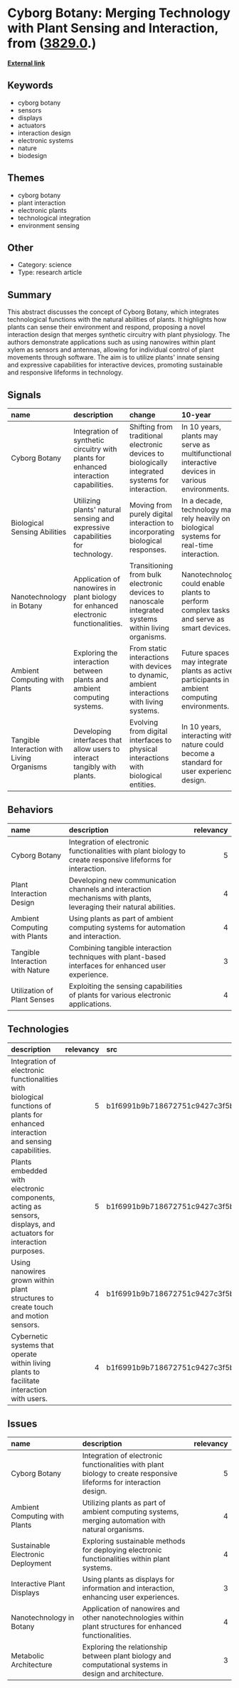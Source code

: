 # __Cyborg Botany: Merging Technology with Plant Sensing and Interaction__, from ([3829.0](https://kghosh.substack.com/p/3829.0).)

__[External link](https://dl.acm.org/doi/10.1145/3290607.3311778?utm_source=substack&utm_medium=email)__



## Keywords

* cyborg botany
* sensors
* displays
* actuators
* interaction design
* electronic systems
* nature
* biodesign

## Themes

* cyborg botany
* plant interaction
* electronic plants
* technological integration
* environment sensing

## Other

* Category: science
* Type: research article

## Summary

This abstract discusses the concept of Cyborg Botany, which integrates technological functions with the natural abilities of plants. It highlights how plants can sense their environment and respond, proposing a novel interaction design that merges synthetic circuitry with plant physiology. The authors demonstrate applications such as using nanowires within plant xylem as sensors and antennas, allowing for individual control of plant movements through software. The aim is to utilize plants' innate sensing and expressive capabilities for interactive devices, promoting sustainable and responsive lifeforms in technology.

## Signals

| name                                       | description                                                                           | change                                                                                              | 10-year                                                                                       | driving-force                                                                                    |   relevancy |
|:-------------------------------------------|:--------------------------------------------------------------------------------------|:----------------------------------------------------------------------------------------------------|:----------------------------------------------------------------------------------------------|:-------------------------------------------------------------------------------------------------|------------:|
| Cyborg Botany                              | Integration of synthetic circuitry with plants for enhanced interaction capabilities. | Shifting from traditional electronic devices to biologically integrated systems for interaction.    | In 10 years, plants may serve as multifunctional interactive devices in various environments. | The desire for sustainable, responsive technology that harmonizes with nature.                   |           4 |
| Biological Sensing Abilities               | Utilizing plants' natural sensing and expressive capabilities for technology.         | Moving from purely digital interaction to incorporating biological responses.                       | In a decade, technology may rely heavily on biological systems for real-time interaction.     | The quest for more organic and intuitive user interfaces that blend nature with technology.      |           5 |
| Nanotechnology in Botany                   | Application of nanowires in plant biology for enhanced electronic functionalities.    | Transitioning from bulk electronic devices to nanoscale integrated systems within living organisms. | Nanotechnology could enable plants to perform complex tasks and serve as smart devices.       | Advancements in nanotechnology and materials science driving innovative applications in biology. |           5 |
| Ambient Computing with Plants              | Exploring the interaction between plants and ambient computing systems.               | From static interactions with devices to dynamic, ambient interactions with living systems.         | Future spaces may integrate plants as active participants in ambient computing environments.  | The growing trend towards ambient intelligence and the integration of nature in technology.      |           4 |
| Tangible Interaction with Living Organisms | Developing interfaces that allow users to interact tangibly with plants.              | Evolving from digital interfaces to physical interactions with biological entities.                 | In 10 years, interacting with nature could become a standard for user experience design.      | A push towards more tactile and engaging user experiences that connect people to nature.         |           3 |

## Behaviors

| name                             | description                                                                                                       |   relevancy |
|:---------------------------------|:------------------------------------------------------------------------------------------------------------------|------------:|
| Cyborg Botany                    | Integration of electronic functionalities with plant biology to create responsive lifeforms for interaction.      |           5 |
| Plant Interaction Design         | Developing new communication channels and interaction mechanisms with plants, leveraging their natural abilities. |           4 |
| Ambient Computing with Plants    | Using plants as part of ambient computing systems for automation and interaction.                                 |           4 |
| Tangible Interaction with Nature | Combining tangible interaction techniques with plant-based interfaces for enhanced user experience.               |           3 |
| Utilization of Plant Senses      | Exploiting the sensing capabilities of plants for various electronic applications.                                |           4 |

## Technologies

| description                                                                                                                      |   relevancy | src                              |
|:---------------------------------------------------------------------------------------------------------------------------------|------------:|:---------------------------------|
| Integration of electronic functionalities with biological functions of plants for enhanced interaction and sensing capabilities. |           5 | b1f6991b9b718672751c9427c3f5b794 |
| Plants embedded with electronic components, acting as sensors, displays, and actuators for interaction purposes.                 |           5 | b1f6991b9b718672751c9427c3f5b794 |
| Using nanowires grown within plant structures to create touch and motion sensors.                                                |           4 | b1f6991b9b718672751c9427c3f5b794 |
| Cybernetic systems that operate within living plants to facilitate interaction with users.                                       |           4 | b1f6991b9b718672751c9427c3f5b794 |

## Issues

| name                              | description                                                                                                         |   relevancy |
|:----------------------------------|:--------------------------------------------------------------------------------------------------------------------|------------:|
| Cyborg Botany                     | Integration of electronic functionalities with plant biology to create responsive lifeforms for interaction design. |           5 |
| Ambient Computing with Plants     | Utilizing plants as part of ambient computing systems, merging automation with natural organisms.                   |           4 |
| Sustainable Electronic Deployment | Exploring sustainable methods for deploying electronic functionalities within plant systems.                        |           4 |
| Interactive Plant Displays        | Using plants as displays for information and interaction, enhancing user experiences.                               |           3 |
| Nanotechnology in Botany          | Application of nanowires and other nanotechnologies within plant structures for enhanced functionalities.           |           4 |
| Metabolic Architecture            | Exploring the relationship between plant biology and computational systems in design and architecture.              |           3 |